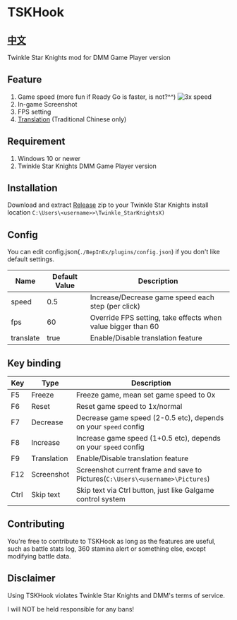 # TSKHook

## [中文](README_TC.md)

Twinkle Star Knights mod for DMM Game Player version

## Feature

1. Game speed (more fun if Ready Go is faster, is not?^^)
   ![3x speed](./img/3x.gif)
2. In-game Screenshot
3. FPS setting
4. [Translation](Translation.md) (Traditional Chinese only)

## Requirement

1. Windows 10 or newer
2. Twinkle Star Knights DMM Game Player version

## Installation

Download and extract [Release](https://github.com/c0re100/TSKHook/releases) zip to your Twinkle Star Knights install
location `C:\Users\<username>>\Twinkle_StarKnightsX)`

## Config

You can edit config.json(`./BepInEx/plugins/config.json`) if you don't like default settings.

| Name      | Default Value | Description                                                  |
|-----------|---------------|--------------------------------------------------------------|
| speed     | 0.5           | Increase/Decrease game speed each step (per click)           | 
| fps       | 60            | Override FPS setting, take effects when value bigger than 60 |
| translate | true          | Enable/Disable translation feature                           |

## Key binding

| Key  | Type        | Description                                                                   |
|------|-------------|-------------------------------------------------------------------------------|
| F5   | Freeze      | Freeze game, mean set game speed to 0x                                        |
| F6   | Reset       | Reset game speed to 1x/normal                                                 | 
| F7   | Decrease    | Decrease game speed (2-0.5 etc), depends on your `speed` config               | 
| F8   | Increase    | Increase game speed (1+0.5 etc), depends on your `speed` config               |
| F9   | Translation | Enable/Disable translation feature                                            |
| F12  | Screenshot  | Screenshot current frame and save to Pictures(`C:\Users\<username>\Pictures`) |
| Ctrl | Skip text   | Skip text via Ctrl button, just like Galgame control system                   |

## Contributing

You're free to contribute to TSKHook as long as the features are useful, such as battle stats log, 360 stamina alert or
something else, except modifying battle data.

## Disclaimer

Using TSKHook violates Twinkle Star Knights and DMM's terms of service.

I will NOT be held responsible for any bans!
